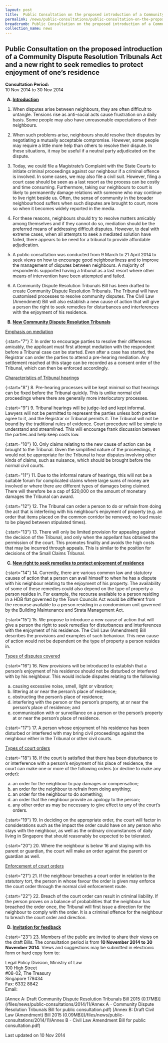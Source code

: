 ```yaml
---
layout: post
title:  Public Consultation on the proposed introduction of a Community Dispute Resolution Tribunals Act and a new right to seek remedies to protect enjoyment of one’s residence
permalink: /news/public-consultations/public-consultation-on-the-proposed-introduction-of-a-community-dispute/
breadcrumb: Public Consultation on the proposed introduction of a Community Dispute Resolution Tribunals Act
collection_name: news
---
```


Public Consultation on the proposed introduction of a Community Dispute Resolution Tribunals Act and a new right to seek remedies to protect enjoyment of one’s residence
---
**Consultation Period:**  
10 Nov 2014 to 30 Nov 2014

<ol start="1" style="list-style-type: upper-alpha; font-weight: bold;">
<li><u>Introduction</u></li>
</ol>

1. When disputes arise between neighbours, they are often difficult to untangle. Tensions rise as anti-social acts cause frustration on a daily basis. Some people may also have unreasonable expectations of their neighbours.

 

2. When such problems arise, neighbours should resolve their disputes by negotiating a mutually acceptable compromise. However, some people may require a little more help than others to resolve their dispute. In these situations, it may be useful if a neutral party adjudicated on the dispute.

 

3. Today, we could file a Magistrate’s Complaint with the State Courts to initiate criminal proceedings against our neighbour if a criminal offence is involved. In some cases, we may also file a civil suit. However, filing a court case should be seen as a last resort as the process can be costly and time consuming. Furthermore, taking our neighbours to court is likely to permanently damage relations with someone who may continue to live right beside us. Often, the sense of community in the broader neighbourhood suffers when such disputes are brought to court, more so when it becomes widely reported in the media.

 

4. For these reasons, neighbours should try to resolve matters amicably among themselves and if they cannot do so, mediation should be the preferred means of addressing difficult disputes. However, to deal with extreme cases, when all attempts to seek a mediated solution have failed, there appears to be need for a tribunal to provide affordable adjudication.

 

5. A public consultation was conducted from 9 March to 21 April 2014 to seek views on how to encourage good neighbourliness and to improve the management of disputes between neighbours. A majority of respondents supported having a tribunal as a last resort where other means of intervention have been attempted and failed.

 

6. A Community Dispute Resolution Tribunals Bill has been drafted to create Community Dispute Resolution Tribunals. The Tribunal will have customised processes to resolve community disputes. The Civil Law (Amendment) Bill will also establish a new cause of action that will give a person the right to seek remedies for disturbances and interferences with the enjoyment of his residence.



<ol start="2" style="list-style-type: upper-alpha; font-weight: bold;">
<li><u>New Community Dispute Resolution Tribunals</u></li>
</ol>

<u>Emphasis on mediation</u>

{:start="7"}
7.  In order to encourage parties to resolve their differences amicably, the applicant must first attempt mediation with the respondent before a Tribunal case can be started.  Even after a case has started, the Registrar can order the parties to attend a pre-hearing mediation.  Any settlement reached at this stage can be recorded as a consent order of the Tribunal, which can then be enforced accordingly.

<u>Characteristics of Tribunal hearings</u>

{:start="8"}
8. Pre-hearing processes will be kept minimal so that hearings can be fixed before the Tribunal quickly. This is unlike normal civil proceedings where there are generally more interlocutory processes.

 
{:start="9"}
9. Tribunal hearings will be judge-led and kept informal. Lawyers will not be permitted to represent the parties unless both parties agree to it, and the Registrar or Tribunal permits it. The Tribunal will not be bound by the traditional rules of evidence. Court procedure will be simple to understand and streamlined. This will encourage frank discussion between the parties and help keep costs low.

 
{:start="10"}
10. Only claims relating to the new cause of action can be brought to the Tribunal. Given the simplified nature of the proceedings, it would not be appropriate for the Tribunal to hear disputes involving other kinds of claims, such as nuisance, which should be brought before the normal civil courts.

 
{:start="11"}
11. Due to the informal nature of hearings, this will not be a suitable forum for complicated claims where large sums of money are involved or where there are different types of damages being claimed. There will therefore be a cap of $20,000 on the amount of monetary damages the Tribunal can award.

 

{:start="12"}
12. The Tribunal can order a person to do or refrain from doing the act that is interfering with his neighbour’s enjoyment of property (e.g. an order that items placed on the common corridor be removed; no loud music to be played between stipulated times).

 

{:start="13"}
13. There will only be limited provision for appealing against the decision of the Tribunal, and only when the appellant has obtained the permission of the court. This promotes finality and avoids the high costs that may be incurred through appeals. This is similar to the position for decisions of the Small Claims Tribunal.


<ol start="3" style="list-style-type: upper-alpha; font-weight: bold;">
<li><u>New right to seek remedies to protect enjoyment of residence</u></li>
</ol>


{:start="14"}
14. Currently, there are various common law and statutory causes of action that a person can avail himself to when he has a dispute with his neighbour relating to the enjoyment of his property. The availability of some of these remedies could also depend on the type of property a person resides in. For example, the recourse available to a person residing in a HDB flat governed by the Town Councils Act would be different from the recourse available to a person residing in a condominium unit governed by the Building Maintenance and Strata Management Act.

 
{:start="15"}
15. We propose to introduce a new cause of action that will give a person the right to seek remedies for disturbances and interferences with the enjoyment of his residence. The Civil Law (Amendment) Bill describes the provisions and examples of such behaviour. This new cause of action would not be dependent on the type of property a person resides in.


<u>Types of disputes covered</u>

{:start="16"}
16. New provisions will be introduced to establish that a person’s enjoyment of his residence should not be disturbed or interfered with by his neighbour. This would include disputes relating to the following:

<ol style="list-style-type: lower-alpha;">
<li>causing excessive noise, smell, light or vibration;</li>
<li>littering at or near the person’s place of residence;</li>
<li>obstructing the person’s place of residence;</li>
<li>interfering with  the person or the person’s property, at or near the person’s place of residence; and</li>
<li>communication with or surveillance on a person or the person’s property at or near the person’s place of residence.</li>
</ol>

{:start="17"}
17. A person whose enjoyment of his residence has been disturbed or interfered with may bring civil proceedings against the neighbour either in the Tribunal or other civil courts.

<u>Types of court orders</u>

{:start="18"}
18. If the court is satisfied that there has been disturbance to or interference with  a person’s enjoyment of his place of residence, the court can make one or more of the following orders (or decline to make any order):
 
 <ol style="list-style-type: lower-alpha;">
 <li>an order for the neighbour to pay damages or compensation;</li>
 <li>an order for the neighbour to refrain from doing anything;</li>
 <li>an order for the neighbour to do something;</li>
 <li>an order that the neighbour provide an apology to the person;</li>
 <li>any other order as may be necessary to give effect to any of the court’s orders.</li>
 </ol>


{:start="19"}
19. In deciding on the appropriate order, the court will factor in considerations such as the impact the order could have on any person who stays with the neighbour, as well as the ordinary circumstances of daily living in Singapore that should reasonably be expected to be tolerated.


{:start="20"}
20. Where the neighbour is below 16 and staying with his parent or guardian, the court will make an order against the parent or guardian as well.

<u>Enforcement of court orders</u>

{:start="21"}
21. If the neighbour breaches a court order in relation to the statutory tort, the person in whose favour the order is given may enforce the court order through the normal civil enforcement route.

 
{:start="22"}
22. Breach of the court order can result in criminal liability. If the person proves on a balance of probabilities that the neighbour has breached the order once, the Tribunal will first issue a direction for the neighbour to comply with the order. It is a criminal offence for the neighbour to breach the court order and direction.


<ol start="4" style="list-style-type: upper-alpha; font-weight: bold;">
 <li><u> Invitation for feedback</u></li>
</ol>

{:start="23"}
23. Members of the public are invited to share their views on the draft Bills. The consultation period is from <strong> 10 November 2014 to 30 November 2014</strong>.  Views and suggestions may be submitted in electronic form or hard copy form to:

<p class="address-centered">
Legal Policy Division, Ministry of Law<br>
100 High Street<br>
#08-02, The Treasury<br>  
Singapore 179434<br>  
Fax: 6332 8842<br>  
Email: <MLAW_Consultation@mlaw.gov.sg>
 </p>
 
[Annex A: Draft Community Dispute Resolution Tribunals Bill 2015 (0.17MB)](/files/news/public-consultations/2014/11/Annex A - Community Dispute Resolution Tribunals Bill for public consultation.pdf)
[Annex B: Draft Civil Law (Amendment) Bill 2015 (0.09MB)](/files/news/public-consultations/2014/11/Annex B - Civil Law Amendment Bill for public consultation.pdf)


<p class="right-side-updated">
Last updated on 10 Nov 2014
</p>
